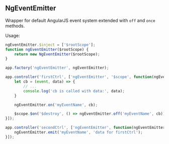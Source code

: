 ## NgEventEmitter

Wrapper for default AngularJS event system extended with `off` and `once` methods.

Usage:

```js
ngEventEmitter.$inject = ['$rootScope'];
function ngEventEmitter($rootScope) {
	return new NgEventEmitter($rootScope);
}

app.factory('ngEventEmitter', ngEventEmitter);

app.controller('firstCtrl', ['ngEventEmitter', '$scope', function(ngEventEmitter, $scope) {
	let cb = (event, data) => {
		// ...
		console.log('cb is called with data:', data);
	}

	ngEventEmitter.on('myEventName', cb);

	$scope.$on('$destroy', () => ngEventEmitter.off('myEventName', cb));
}]);

app.controller('secondCtrl', ['ngEventEmitter', function(ngEventEmitter) {
	ngEventEmitter.emit('myEventName', 'data for firstCtrl');
}]);
```